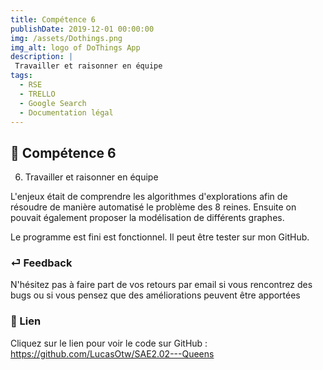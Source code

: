 ```yaml
---
title: Compétence 6
publishDate: 2019-12-01 00:00:00
img: /assets/Dothings.png
img_alt: logo of DoThings App
description: |
 Travailler et raisonner en équipe
tags:
  - RSE
  - TRELLO
  - Google Search
  - Documentation légal
---
```


## 🎉 Compétence 6

6) Travailler et raisonner en équipe
> 

L'enjeux était de comprendre les algorithmes d'explorations afin de résoudre de manière automatisé le problème des 8 reines. Ensuite on pouvait également proposer la modélisation de différents graphes.

Le programme est fini est fonctionnel. Il peut être tester sur mon GitHub.




### ⏎ Feedback 

N'hésitez pas à faire part de vos retours par email si vous rencontrez des bugs ou si vous pensez que des améliorations peuvent être apportées

### 🔗 Lien


Cliquez sur le lien pour voir le code sur GitHub : https://github.com/LucasOtw/SAE2.02---Queens






